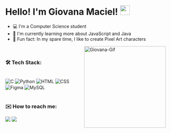 <h1 align="left"> Hello! I'm Giovana Maciel! <img src="https://raw.githubusercontent.com/kaueMarques/kaueMarques/master/hi.gif" width="30px"></h1>

- 💻 I'm a Computer Science student
- 🌱 I'm currently learning more about JavaScript and Java
- 🎨 Fun fact: In my spare time, I like to create Pixel Art characters
<img align="right" alt="Giovana-Gif" height="256" width="256" src="https://cdn.discordapp.com/attachments/758157405913088003/1216196339126239253/hii.gif?ex=65ff821b&is=65ed0d1b&hm=8b0188355363cb4e8b48f3383b1f825b2df58df9b0475a6d4f18d5fed865f81d&">
<br>

### 🛠️ Tech Stack:
<div style="display: inline_block"><br>
  <img align="center" alt="C" src="https://img.shields.io/badge/-C-05122A?style=flat&logo=c">
  <img align="center" alt="Python" src="https://img.shields.io/badge/-Python-05122A?style=flat&logo=Python">
  <img align="center" alt="HTML" src="https://img.shields.io/badge/-HTML5-05122A?style=flat&logo=HTML5">
  <img align="center" alt="CSS" src="https://img.shields.io/badge/-CSS3-05122A?style=flat&logo=CSS3">
  <img align="center" alt="Figma" src="https://img.shields.io/badge/-Figma-05122A?style=flat&logo=figma">
  <img align="center" alt="MySQL" src="https://img.shields.io/badge/-MySQL-05122A?style=flat&logo=mysql">
  <br><br>
</div>

### ✉️ How to reach me:
<div>
  <a href = "mailto:contatogimaciel@gmail.com"><img src="https://img.shields.io/badge/Gmail-D14836?style=for-the-badge&logo=gmail&logoColor=white"></a>
  <a href="https://www.linkedin.com/in/giovanamaciell/" target="_blank"><img src="https://img.shields.io/badge/-LinkedIn-%230077B5?style=for-the-badge&logo=linkedin&logoColor=white" target="_blank"></a> 
</div>
